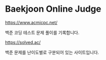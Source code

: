 # Baekjoon Online Judge

<https://www.acmicpc.net/>

백준 코딩 테스트 문제 풀이를 기록합니다.

<https://solved.ac/>

백준 문제를 난이도별로 구분되어 있는 사이트입니다.
